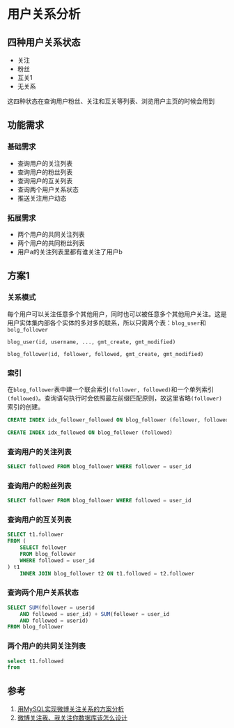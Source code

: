 # 用户关系分析
## 四种用户关系状态
- 关注
- 粉丝
- 互关1
- 无关系

这四种状态在查询用户粉丝、关注和互关等列表、浏览用户主页的时候会用到
## 功能需求
### 基础需求
- 查询用户的关注列表
- 查询用户的粉丝列表
- 查询用户的互关列表
- 查询两个用户关系状态
- 推送关注用户动态
### 拓展需求
- 两个用户的共同关注列表
- 两个用户的共同粉丝列表
- 用户a的关注列表里都有谁关注了用户b

## 方案1
### 关系模式
每个用户可以关注任意多个其他用户，同时也可以被任意多个其他用户关注。这是用户实体集内部各个实体的多对多的联系，所以只需两个表：`blog_user`和`bolg_follower`
```
blog_user(id, username, ..., gmt_create, gmt_modified)
```
```
blog_follower(id, follower, followed, gmt_create, gmt_modified)
```
### 索引
在`blog_follower`表中建一个联合索引`(follower, followed)`和一个单列索引`(followed)`。查询语句执行时会依照最左前缀匹配原则，故这里省略`(follower)`索引的创建。
```sql
CREATE INDEX idx_follower_followed ON blog_follower (follower, followed)
```
```sql
CREATE INDEX idx_followed ON blog_follower (followed)
```

### 查询用户的关注列表
```sql
SELECT followed FROM blog_follower WHERE follower = user_id
```
### 查询用户的粉丝列表
```sql
SELECT follower FROM blog_follower WHERE followed = user_id
```
### 查询用户的互关列表
```sql
SELECT t1.follower
FROM (
	SELECT follower
	FROM blog_follower
	WHERE followed = user_id
) t1
	INNER JOIN blog_follower t2 ON t1.followed = t2.follower
```
### 查询两个用户关系状态
```sql
SELECT SUM(follower = userid
	AND followed = user_id) + SUM(follower = user_id
	AND followed = userid)
FROM blog_follower
```
### 两个用户的共同关注列表
```sql
select t1.followed
from 
```
## 参考
1. [用MySQL实现微博关注关系的方案分析](https://my.oschina.net/yonghan/blog/475588)
2. [微博关注我、我关注你数据库该怎么设计](https://blog.csdn.net/u010098331/article/details/51445904)
<!--stackedit_data:
eyJoaXN0b3J5IjpbLTE1MjAzNjk3MDEsMTQzNjI5MzE4NiwxNz
AyMDQ2NjA4LC0xODQ5NzQ3NzI2LDE4MzM1NDQ2NzEsLTE5MTA2
ODMyNTUsMjI5NTE4NTU4LDcyOTI5MjM0MCwxODMwNzkxMzAsLT
EzNjk0NjYzMjIsMTI1NDg4ODQ2MSwxOTExMzA3MDI3LDIxMzM1
NDcxNzMsNTMxOTMwNTMzLDI0MDU4MzgyOCw0OTc2MTU2NTgsLT
E5ODIyMTcxNjIsLTIwODk2ODE2MzMsNzQ5NTk0NDAsMTYyMTA5
NjY2OV19
-->